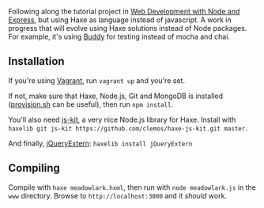 Following along the tutorial project in [Web Development with Node and Express](http://shop.oreilly.com/product/0636920032977.do), but using Haxe as language instead of javascript. A work in progress that will evolve using Haxe solutions instead of Node packages. For example, it's using [Buddy](https://github.com/ciscoheat/buddy) for testing instead of mocha and chai.

## Installation

If you're using [Vagrant](http://vagrantup.com), run `vagrant up` and you're set.

If not, make sure that Haxe, Node.js, Git and MongoDB is installed ([provision.sh](https://github.com/ciscoheat/meadowlark/blob/master/provision.sh) can be useful), then run `npm install`.

You'll also need [js-kit](https://github.com/clemos/haxe-js-kit), a very nice Node.js library for Haxe. Install with `haxelib git js-kit https://github.com/clemos/haxe-js-kit.git master`.

And finally, [jQueryExtern](https://github.com/andyli/jQueryExternForHaxe): `haxelib install jQueryExtern` 

## Compiling

Compile with `haxe meadowlark.hxml`, then run with `node meadowlark.js` in the `www` directory. Browse to `http://localhost:3000` and it *should* work.
